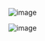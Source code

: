 ![image](https://user-images.githubusercontent.com/55067151/147637103-eaf89ff4-195b-46c7-84d7-51f2524ddc47.png)

![image](https://user-images.githubusercontent.com/55067151/147637116-7b9c5f26-da2e-439b-981e-0d8abf27cb10.png)
